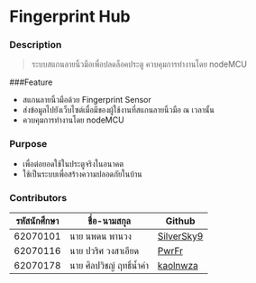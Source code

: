 # Fingerprint Hub
### Description
> ระบบสแกนลายนิ้วมือเพื่อปลดล็อคประตู ควบคุมการทำงานโดย nodeMCU

###Feature
- สแกนลายนิ้วมือด้วย Fingerprint Sensor
- ส่งข้อมูลไปยังเว็บไซต์เมื่อมีของผู้ใช้งานที่สแกนลายนิ้วมือ ณ เวลานั้น
- ควบคุมการทำงานโดย nodeMCU

### Purpose
- เพื่อต่อยอดใช้ในประตูจริงในอนาคต
- ใช้เป็นระบบเพื่อสร้างความปลอดภัยในบ้าน

### Contributors
|รหัสนักศึกษา| ชื่อ-นามสกุล | Github |
| -- | -- | -- |
| 62070101 | นาย นพดน พานวง | [SilverSky9](https://github.com/SilverSky9) |
| 62070116 | นาย ปวริศ วงสาเอียด |[PwrFr](https://github.com/PwrFr) |
| 62070178 | นาย ศิลปวิชญ์ ฤทธิ์นํ้าคํา | [kaolnwza](https://github.com/kaolnwza) |
